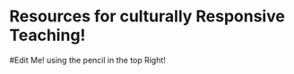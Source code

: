 <h1> Resources for culturally Responsive Teaching! </h1> #Edit Me! using the pencil in the top Right!
